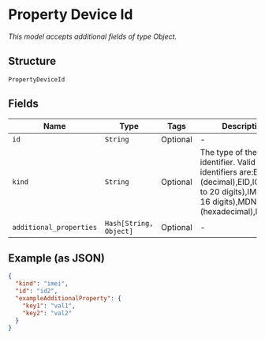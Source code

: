 
# Property Device Id

*This model accepts additional fields of type Object.*

## Structure

`PropertyDeviceId`

## Fields

| Name | Type | Tags | Description |
|  --- | --- | --- | --- |
| `id` | `String` | Optional | - |
| `kind` | `String` | Optional | The type of the device identifier. Valid types of identifiers are:ESN (decimal),EID,ICCID (up to 20 digits),IMEI (up to 16 digits),MDN,MEID (hexadecimal),MSISDN. |
| `additional_properties` | `Hash[String, Object]` | Optional | - |

## Example (as JSON)

```json
{
  "kind": "imei",
  "id": "id2",
  "exampleAdditionalProperty": {
    "key1": "val1",
    "key2": "val2"
  }
}
```

